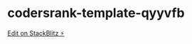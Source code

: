 # codersrank-template-qyyvfb

[Edit on StackBlitz ⚡️](https://stackblitz.com/edit/codersrank-template-qyyvfb)